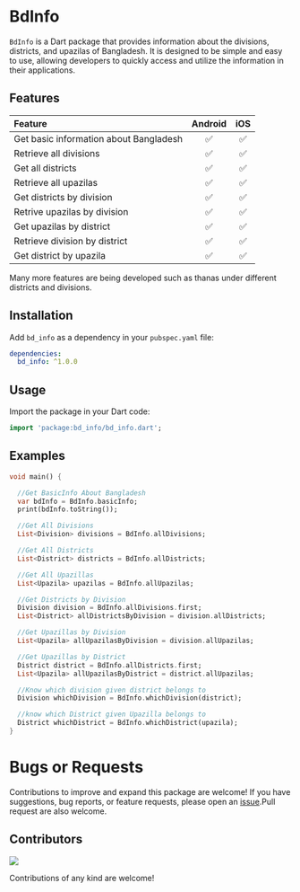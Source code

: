 # BdInfo

`BdInfo` is a Dart package that provides information about the divisions, districts, and upazilas of Bangladesh. It is designed to be simple and easy to use, allowing developers to quickly access and utilize the information in their applications.


## Features

| Feature                                   | Android |  iOS  |
| :---------------------------------------- | :-----: | :---: |
| Get basic information about Bangladesh    |   ✅    |  ✅   |
| Retrieve all divisions                    |   ✅    |  ✅   |
| Get all districts                         |   ✅    |  ✅   |
| Retrieve all upazilas                     |   ✅    |  ✅   |
| Get districts by division                 |   ✅    |  ✅   |
| Retrive upazilas by division              |   ✅    |  ✅   |
| Get upazilas by district                  |   ✅    |  ✅   |
| Retrieve division by district             |   ✅    |  ✅   |
| Get district by upazila                   |   ✅    |  ✅   |

Many more features are being developed such as thanas under different districts and divisions.


## Installation

Add `bd_info` as a dependency in your `pubspec.yaml` file:

```yaml
dependencies:
  bd_info: ^1.0.0
```


## Usage

Import the package in your Dart code:

```dart
import 'package:bd_info/bd_info.dart';
```
## Examples

```dart
void main() {

  //Get BasicInfo About Bangladesh
  var bdInfo = BdInfo.basicInfo;
  print(bdInfo.toString());

  //Get All Divisions
  List<Division> divisions = BdInfo.allDivisions;

  //Get All Districts
  List<District> districts = BdInfo.allDistricts;

  //Get All Upazillas
  List<Upazila> upazilas = BdInfo.allUpazilas;

  //Get Districts by Division
  Division division = BdInfo.allDivisions.first;
  List<District> allDistrictsByDivision = division.allDistricts;

  //Get Upazillas by Division
  List<Upazila> allUpazilasByDivision = division.allUpazilas;

  //Get Upazillas by District
  District district = BdInfo.allDistricts.first;
  List<Upazila> allUpazilasByDistrict = district.allUpazilas;

  //Know which division given district belongs to
  Division whichDivision = BdInfo.whichDivision(district);

  //know which District given Upazilla belongs to
  District whichDistrict = BdInfo.whichDistrict(upazila);
}
```

# Bugs or Requests
Contributions to improve and expand this package are welcome! If you have suggestions, bug reports, or feature requests, please open an [issue](https://github.com/Khalidhassan3011/bd_info/issues/new).Pull request are also welcome.

## Contributors 

<a href="https://github.com/Khalidhassan3011/bd_info/graphs/contributors"><img src="https://avatars.githubusercontent.com/u/126274619?s=40&u=616ca9dc589c272ad73af9d4f67b41c364fa876c&v=4" /></a>

Contributions of any kind are welcome!
